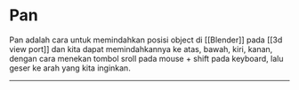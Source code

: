 # Pan
Pan adalah cara untuk memindahkan posisi object di [[Blender]] pada [[3d view port]] dan kita dapat memindahkannya ke atas, bawah, kiri, kanan, dengan cara menekan tombol sroll pada mouse + shift pada keyboard, lalu geser ke arah yang kita inginkan.

---
